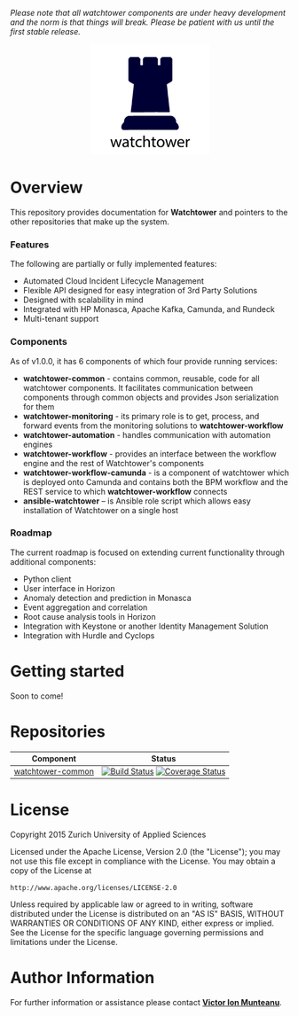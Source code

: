 *Please note that all watchtower components are under heavy development and the norm is that things will break. Please be patient with us until the first stable release.*

<div align="center">
	<img src="https://raw.githubusercontent.com/icclab/watchtower-common/master/watchtower.png" alt="Watchtower" title="Watchtower">
</div>

# Overview

This repository provides documentation for **Watchtower** and pointers to the other repositories that make up the system.

### Features

The following are partially or fully implemented features:

* Automated Cloud Incident Lifecycle Management
* Flexible API designed for easy integration of 3rd Party Solutions
* Designed with scalability in mind
* Integrated with HP Monasca, Apache Kafka, Camunda, and Rundeck
* Multi-tenant support

### Components

As of v1.0.0, it has 6 components of which four provide running services:

* **watchtower-common** - contains common, reusable, code for all watchtower components. It facilitates communication between components through common objects and provides Json serialization for them
* **watchtower-monitoring** - its primary role is to get, process, and forward events from the monitoring solutions to **watchtower-workflow**
* **watchtower-automation** - handles communication with automation engines
* **watchtower-workflow** - provides an interface between the workflow engine and the rest of Watchtower's components
* **watchtower-workflow-camunda** - is a component of watchtower which is deployed onto Camunda and contains both the BPM workflow and the REST service to which **watchtower-workflow** connects
* **ansible-watchtower** – is Ansible role script which allows easy installation of Watchtower on a single host


### Roadmap

The current roadmap is focused on extending current functionality through additional components:

* Python client
* User interface in Horizon
* Anomaly detection and prediction in Monasca
* Event aggregation and correlation
* Root cause analysis tools in Horizon
* Integration with Keystone or another Identity Management Solution
* Integration with Hurdle and Cyclops

# Getting started

Soon to come!


# Repositories

| Component | Status |
|-----------|--------|
| [watchtower-common](https://github.com/icclab/watchtower-common) | [![Build Status](https://travis-ci.org/icclab/watchtower-common.svg?branch=master)](https://travis-ci.org/icclab/watchtower-common) [![Coverage Status](https://coveralls.io/repos/icclab/watchtower-common/badge.svg?branch=master)](https://coveralls.io/r/icclab/watchtower-common?branch=master) |

# License

Copyright 2015 Zurich University of Applied Sciences

Licensed under the Apache License, Version 2.0 (the "License");
you may not use this file except in compliance with the License.
You may obtain a copy of the License at

    http://www.apache.org/licenses/LICENSE-2.0
    
Unless required by applicable law or agreed to in writing, software
distributed under the License is distributed on an "AS IS" BASIS,
WITHOUT WARRANTIES OR CONDITIONS OF ANY KIND, either express or
implied.
See the License for the specific language governing permissions and
limitations under the License.

# Author Information

For further information or assistance please contact [**Victor Ion Munteanu**](https://github.com/nemros).

